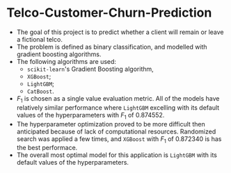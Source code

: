 # Telco-Customer-Churn-Prediction
- The goal of this project is to predict whether a client will remain or leave a fictional telco.
- The problem is defined as binary classification, and modelled with gradient boosting algorithms.
- The following algorithms are used:
    - `scikit-learn`'s Gradient Boosting algorithm,
    - `XGBoost`;
    - `LightGBM`;
    - `CatBoost`.
- $F_{1}$ is chosen as a single value evaluation metric. All of the models have relatively similar performance where `LightGBM` excelling with its default values of the hyperparameters with $F_{1}$ of 0.874552.
- The hyperparameter optimization proved to be more difficult then anticipated because of lack of computational resources. Randomized search was applied a few times, and `XGBoost` with $F_{1}$ of 0.872340 is has the best performace.
- The overall most optimal model for this application is `LightGBM` with its default values of the hyperparameters.
